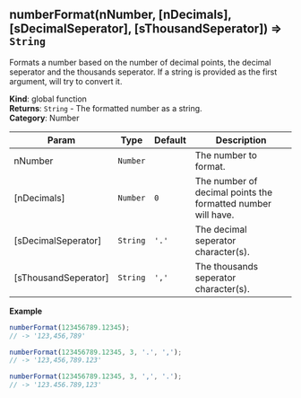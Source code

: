 <a name="numberFormat"></a>

## numberFormat(nNumber, [nDecimals], [sDecimalSeperator], [sThousandSeperator]) ⇒ <code>String</code>
Formats a number based on the number of decimal points,
the decimal seperator and the thousands seperator.
If a string is provided as the first argument, will try to convert it.

**Kind**: global function  
**Returns**: <code>String</code> - The formatted number as a string.  
**Category**: Number  

| Param | Type | Default | Description |
| --- | --- | --- | --- |
| nNumber | <code>Number</code> |  | The number to format. |
| [nDecimals] | <code>Number</code> | <code>0</code> | The number of decimal points the formatted number will have. |
| [sDecimalSeperator] | <code>String</code> | <code>&#x27;.&#x27;</code> | The decimal seperator character(s). |
| [sThousandSeperator] | <code>String</code> | <code>&#x27;,&#x27;</code> | The thousands seperator character(s). |

**Example**  
```js
numberFormat(123456789.12345);
// -> '123,456,789'

numberFormat(123456789.12345, 3, '.', ',');
// -> '123,456,789.123'

numberFormat(123456789.12345, 3, ',', '.');
// -> '123.456.789,123'
```
